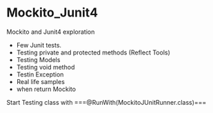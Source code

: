 # Mockito_Junit4
Mockito and Junit4 exploration
- Few Junit tests.
- Testing private and protected methods (Reflect Tools)
- Testing Models
- Testing void method
- Testin Exception
- Real life samples
- when return Mockito


Start Testing class with ===@RunWith(MockitoJUnitRunner.class)===

